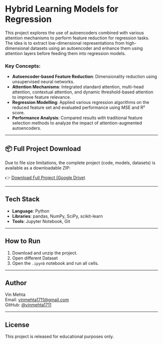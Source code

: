 # Hybrid Learning Models for Regression

This project explores the use of autoencoders combined with various attention mechanisms to perform feature reduction for regression tasks. The idea is to extract low-dimensional representations from high-dimensional datasets using an autoencoder and enhance them using attention layers before feeding them into regression models.

### Key Concepts:
- **Autoencoder-based Feature Reduction**: Dimensionality reduction using unsupervised neural networks.
- **Attention Mechanisms**: Integrated standard attention, multi-head attention, contextual attention, and dynamic threshold-based attention to improve feature relevance.
- **Regression Modelling**: Applied various regression algorithms on the reduced feature set and evaluated performance using MSE and R² score.
- **Performance Analysis**: Compared results with traditional feature selection methods to analyze the impact of attention-augmented autoencoders.

---

## 📦 Full Project Download

Due to file size limitations, the complete project (code, models, datasets) is available as a downloadable ZIP:

👉 [Download Full Project (Google Drive)](https://drive.google.com/drive/folders/1Oq3kRnvoP8PAecy7edyUB8T23YtxQw6b?usp=sharing)


---

## Tech Stack
- **Language**: Python
- **Libraries**: pandas, NumPy, SciPy, scikit-learn
- **Tools**: Jupyter Notebook, Git

---

## How to Run
1. Download and unzip the project.
2. Open different Dataset 
3. Open the `.ipynb` notebook and run all cells.
---

## Author
Vin Mehta  
Email: vinmehta1711@gmail.com  
GitHub: [@vinmehta1711](https://github.com/vinmehta1711)

---

## License
This project is released for educational purposes only.
